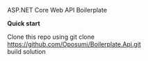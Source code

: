 ASP.NET Core Web API Boilerplate

<b>Quick start</b>

Clone this repo using git clone https://github.com/Oposumi/Boilerplate.Api.git
<br/>
build solution
